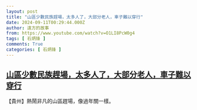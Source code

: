 ```yaml
---
layout: post
title: "山區少數民族趕場，太多人了，大部分老人，車子難以穿行"
date: 2024-09-11T00:29:44.000Z
author: 遠方的故事
from: https://www.youtube.com/watch?v=O1LI8PcW0g4
tags: [ 石炳锋 ]
comments: True
categories: [ 石炳锋 ]
---
```

<!--1726014584000-->
[山區少數民族趕場，太多人了，大部分老人，車子難以穿行](https://www.youtube.com/watch?v=O1LI8PcW0g4)
------

<div>
【貴州】熱鬧非凡的山區趕場，像過年關一樣。
</div>
